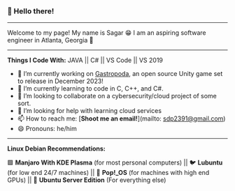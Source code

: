 ### 👋 Hello there!
* * *
Welcome to my page! My name is Sagar 😁 I am an aspiring software engineer in Atlanta, Georgia 🍑
* * *
**Things I Code With:**
JAVA || C# || VS Code || VS 2019 

- 🔭 I’m currently working on [Gastropoda](https://github.com/aimbesi1/gastropoda), an open source Unity game set to release in December 2023! 
- 🌱 I’m currently learning to code in C, C++, and C#.
- 👯 I’m looking to collaborate on a cybersecurity/cloud project of some sort.
- 🤔 I’m looking for help with learning cloud services
- 📫 How to reach me: [**Shoot me an email!**](mailto: sdp2391@gmail.com)
- 😄 Pronouns: he/him
* * *
**Linux Debian Recommendations:**

🟩 __Manjaro With KDE Plasma__ (for most personal computers) || 🐦 __Lubuntu__ (for low end 24/7 machines) || 🔵 __Pop!\_OS__ (for machines with high end GPUs) || 🦌 __Ubuntu Server Edition__ (For everything else)
